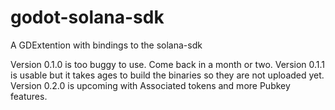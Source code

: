# godot-solana-sdk
A GDExtention with bindings to the solana-sdk

Version 0.1.0 is too buggy to use. Come back in a month or two. Version 0.1.1 is usable but it takes ages to build the binaries so they are not uploaded yet. Version 0.2.0 is upcoming with Associated tokens and more Pubkey features.
